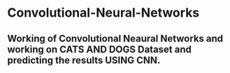# Convolutional-Neural-Networks
## Working of Convolutional Neaural Networks and working on CATS AND DOGS Dataset and predicting the results USING CNN.
